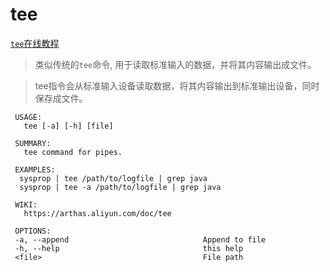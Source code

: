 tee
===

[`tee`在线教程](https://arthas.aliyun.com/doc/arthas-tutorials.html?language=cn&id=command-tee)

> 类似传统的`tee`命令, 用于读取标准输入的数据，并将其内容输出成文件。

> tee指令会从标准输入设备读取数据，将其内容输出到标准输出设备，同时保存成文件。


```
 USAGE:
   tee [-a] [-h] [file]

 SUMMARY:
   tee command for pipes.

 EXAMPLES:
  sysprop | tee /path/to/logfile | grep java
  sysprop | tee -a /path/to/logfile | grep java

 WIKI:
   https://arthas.aliyun.com/doc/tee

 OPTIONS:
 -a, --append                              Append to file
 -h, --help                                this help
 <file>                                    File path
```